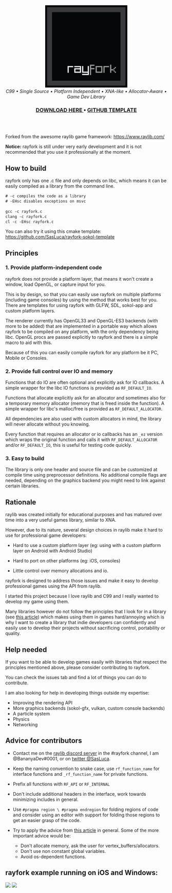 <div align="center"><img src="graphics/logo.png" width="256"/></div>

<div align="center"><i>C99 • Single Source • Platform Independent • XNA-like • Allocator-Aware • Game Dev Library</i></div>

<div align="center"><h3>
  <a href="https://github.com/SasLuca/rayfork/releases"> DOWNLOAD HERE </a>
  <a> • </a>
  <a href="https://github.com/SasLuca/rayfork-sokol-template"> GITHUB TEMPLATE </a>
</h3></div>

<br></br>

Forked from the awesome raylib game framework: https://www.raylib.com/

**Notice:** rayfork is still under very early development and it is not recommended that you use it professionally at the moment.

## How to build

rayfork only has one .c file and only depends on libc, which means it can be easily compiled as a library from the command line.

```shell script
# -c compiles the code as a library
# -EHsc disables exceptions on msvc

gcc -c rayfork.c
clang -c rayfork.c
cl -c -EHsc rayfork.c
```

You can also try it using this cmake template: https://github.com/SasLuca/rayfork-sokol-template

## Principles

### 1. Provide platform-independent code

rayfork does not provide a platform layer, that means it won't create a window, load OpenGL, or capture input for you.

This is by design, so that you can easily use rayfork on multiple platforms (including game consoles) by using the method that works best for you. 
There are templates for using rayfork with GLFW, SDL, sokol-app and custom platform layers.

The renderer currently has OpenGL33 and OpenGL-ES3 backends (with more to be added) that are implemented in a portable way which allows rayfork to be compiled on any platform, 
with the only dependency being libc. OpenGL procs are passed explicitly to rayfork and there is a simple macro to aid with this.  

Because of this you can easily compile rayfork for any platform be it PC, Mobile or Consoles.

### 2. Provide full control over IO and memory

Functions that do IO are often optional and explicitly ask for IO callbacks. A simple wrapper for the libc IO functions is provided as `RF_DEFAULT_IO`.

Functions that allocate explicitly ask for an allocator and sometimes also for a temporary memory allocator (memory that is freed inside the function). A simple wrapper for libc's malloc/free is provided as `RF_DEFAULT_ALLOCATOR`.

All dependencies are also used with custom allocators in mind, the library will never allocate without you knowing.

Every function that requires an allocator or io callbacks has an `_ez` version which wraps the original function and calls it with `RF_DEFAULT_ALLOCATOR` and/or `RF_DEFAULT_IO`, this is useful for testing code quickly.

### 3. Easy to build

The library is only one header and source file and can be customized at compile time using preprocessor definitions. No additional compile flags are needed, depending on the graphics backend you might need to link against certain libraries.

## Rationale

raylib was created initially for educational purposes and has matured over time into a very useful games library, similar to XNA. 

However, due to its nature, several design choices in raylib make it hard to use for professional game developers: 

- Hard to use a custom platform layer (eg: using with a custom platform layer on Android with Android Studio)

- Hard to port on other platforms (eg: iOS, consoles)

- Little control over memory allocations and io.

rayfork is designed to address those issues and make it easy to develop professional games using the API from raylib.

I started this project because I love raylib and C99 and I really wanted to develop my game using them.

Many libraries however do not follow the principles that I look for in a library (see [this article](https://handmade.network/wiki/7138-how_to_write_better_game_libraries)) which makes using them in games hard/annoying which is why I want to create a library that indie developers can confidently and easily use to develop their projects without sacrificing control, portability or quality.

## Help needed

If you want to be able to develop games easily with libraries that respect the principles mentioned above, please consider contributing to rayfork.

You can check the issues tab and find a lot of things you can do to contribute.

I am also looking for help in developing things outside my expertise:
- Improving the rendering API
- More graphics backends (sokol-gfx, vulkan, custom console backends)
- A particle system
- Physics
- Networking

## Advice for contributors
- Contact me on the [raylib discord server](https://discord.gg/mzCY3wN) in the #rayfork channel, I am @BananyaDev#0001, or on [twitter @SasLuca](https://twitter.com/SasLuca).

- Keep the naming convention to snake case, use `rf_function_name` for interface functions and `_rf_function_name` for private functions.

- Prefix all functions with `RF_API` or `RF_INTERNAL`

- Don't include additional headers in the interface, work towards minimizing includes in general.

- Use `#pragma region \ #pragma endregion` for folding regions of code and consider using an editor with support for folding those regions to get an easier grasp of the code.

- Try to apply the advice from [this article](https://handmade.network/wiki/7138-how_to_write_better_game_libraries) in general. 
Some of the more important advice would be:
  - Don't allocate memory, ask the user for vertex_buffers/allocators.
  - Don't use non constant global variables.
  - Avoid os-dependent functions.

## rayfork example running on iOS and Windows:

![](https://i.gyazo.com/a61b1fa44732a4cfbf4e7e59a2c5f772.png)
![](https://i.gyazo.com/thumb/1000/95dd519e8c6d6733acdb70f746a169fc-png.jpg)
